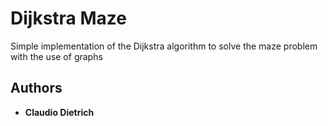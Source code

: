 # Dijkstra Maze

Simple implementation of the Dijkstra algorithm to solve the maze problem with the use of graphs

## Authors

* **Claudio Dietrich**